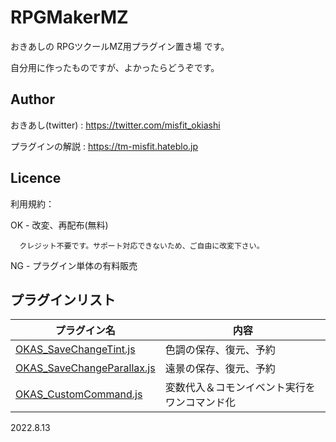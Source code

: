 # RPGMakerMZ

おきあしの RPGツクールMZ用プラグイン置き場 です。

自分用に作ったものですが、よかったらどうぞです。


## Author

おきあし(twitter) : https://twitter.com/misfit_okiashi

プラグインの解説  : https://tm-misfit.hateblo.jp


## Licence

利用規約：

 OK - 改変、再配布(無料)
 
      クレジット不要です。サポート対応できないため、ご自由に改変下さい。
      
 NG - プラグイン単体の有料販売


## プラグインリスト

| プラグイン名 | 内容 |
| ------------- | ------------- |
| [OKAS_SaveChangeTint.js](https://github.com/okiashi/RPGMakerMZ/blob/main/OKAS_SaveChangeTint.js)  | 色調の保存、復元、予約  |
| [OKAS_SaveChangeParallax.js](https://github.com/okiashi/RPGMakerMZ/blob/main/OKAS_SaveChangeParallax.js)  | 遠景の保存、復元、予約  |
| [OKAS_CustomCommand.js](https://github.com/okiashi/RPGMakerMZ/blob/main/OKAS_CustomCommand.js)  | 変数代入＆コモンイベント実行をワンコマンド化  |



2022.8.13
